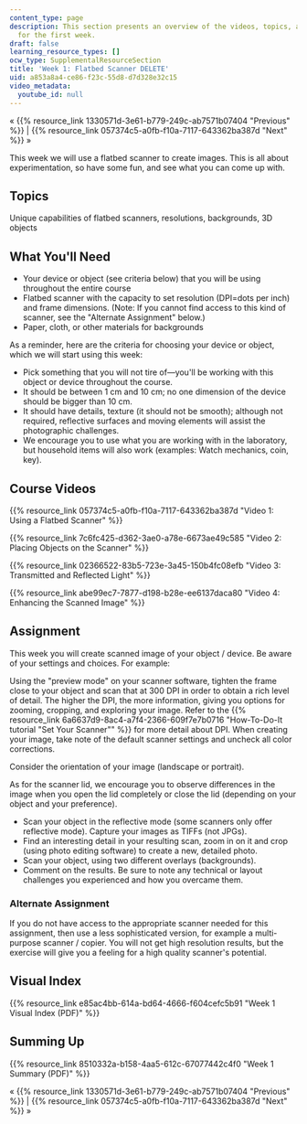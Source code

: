 ```yaml
---
content_type: page
description: This section presents an overview of the videos, topics, and assignment
  for the first week.
draft: false
learning_resource_types: []
ocw_type: SupplementalResourceSection
title: 'Week 1: Flatbed Scanner DELETE'
uid: a853a8a4-ce86-f23c-55d8-d7d328e32c15
video_metadata:
  youtube_id: null
---
```

« {{% resource_link 1330571d-3e61-b779-249c-ab7571b07404 "Previous" %}} | {{% resource_link 057374c5-a0fb-f10a-7117-643362ba387d "Next" %}} »

This week we will use a flatbed scanner to create images. This is all about experimentation, so have some fun, and see what you can come up with.

Topics
------

Unique capabilities of flatbed scanners, resolutions, backgrounds, 3D objects

What You'll Need
----------------

*   Your device or object (see criteria below) that you will be using throughout the entire course
*   Flatbed scanner with the capacity to set resolution (DPI=dots per inch) and frame dimensions. (Note: If you cannot find access to this kind of scanner, see the "Alternate Assignment" below.)
*   Paper, cloth, or other materials for backgrounds

As a reminder, here are the criteria for choosing your device or object, which we will start using this week:

*   Pick something that you will not tire of—you'll be working with this object or device throughout the course.
*   It should be between 1 cm and 10 cm; no one dimension of the device should be bigger than 10 cm.
*   It should have details, texture (it should not be smooth); although not required, reflective surfaces and moving elements will assist the photographic challenges.
*   We encourage you to use what you are working with in the laboratory, but household items will also work (examples: Watch mechanics, coin, key).

Course Videos
-------------

{{% resource_link 057374c5-a0fb-f10a-7117-643362ba387d "Video 1: Using a Flatbed Scanner" %}}

{{% resource_link 7c6fc425-d362-3ae0-a78e-6673ae49c585 "Video 2: Placing Objects on the Scanner" %}}

{{% resource_link 02366522-83b5-723e-3a45-150b4fc08efb "Video 3: Transmitted and Reflected Light" %}}

{{% resource_link abe99ec7-7877-d198-b28e-ee6137daca80 "Video 4: Enhancing the Scanned Image" %}}

Assignment
----------

This week you will create scanned image of your object / device. Be aware of your settings and choices. For example:

Using the "preview mode" on your scanner software, tighten the frame close to your object and scan that at 300 DPI in order to obtain a rich level of detail. The higher the DPI, the more information, giving you options for zooming, cropping, and exploring your image. Refer to the {{% resource_link 6a6637d9-8ac4-a7f4-2366-609f7e7b0716 "How-To-Do-It tutorial \"Set Your Scanner\"" %}} for more detail about DPI. When creating your image, take note of the default scanner settings and uncheck all color corrections.

Consider the orientation of your image (landscape or portrait).

As for the scanner lid, we encourage you to observe differences in the image when you open the lid completely or close the lid (depending on your object and your preference).

*   Scan your object in the reflective mode (some scanners only offer reflective mode). Capture your images as TIFFs (not JPGs).
*   Find an interesting detail in your resulting scan, zoom in on it and crop (using photo editing software) to create a new, detailed photo.
*   Scan your object, using two different overlays (backgrounds).
*   Comment on the results. Be sure to note any technical or layout challenges you experienced and how you overcame them.

### Alternate Assignment

If you do not have access to the appropriate scanner needed for this assignment, then use a less sophisticated version, for example a multi-purpose scanner / copier. You will not get high resolution results, but the exercise will give you a feeling for a high quality scanner's potential.

Visual Index
------------

{{% resource_link e85ac4bb-614a-bd64-4666-f604cefc5b91 "Week 1 Visual Index (PDF)" %}}

Summing Up
----------

{{% resource_link 8510332a-b158-4aa5-612c-67077442c4f0 "Week 1 Summary (PDF)" %}}

« {{% resource_link 1330571d-3e61-b779-249c-ab7571b07404 "Previous" %}} | {{% resource_link 057374c5-a0fb-f10a-7117-643362ba387d "Next" %}} »